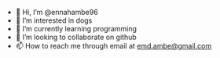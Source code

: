 - 👋 Hi, I’m @ennahambe96
- 👀 I’m interested in dogs
- 🌱 I’m currently learning programming
- 💞️ I’m looking to collaborate on github
- 📫 How to reach me through email at emd.ambe@gmail.com

<!---
ennahambe96/ennahambe96 is a ✨ special ✨ repository because its `README.md` (this file) appears on your GitHub profile.
You can click the Preview link to take a look at your changes.
--->
